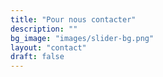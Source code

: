 ```yaml
---
title: "Pour nous contacter"
description: ""
bg_image: "images/slider-bg.png"
layout: "contact"
draft: false
---
```


